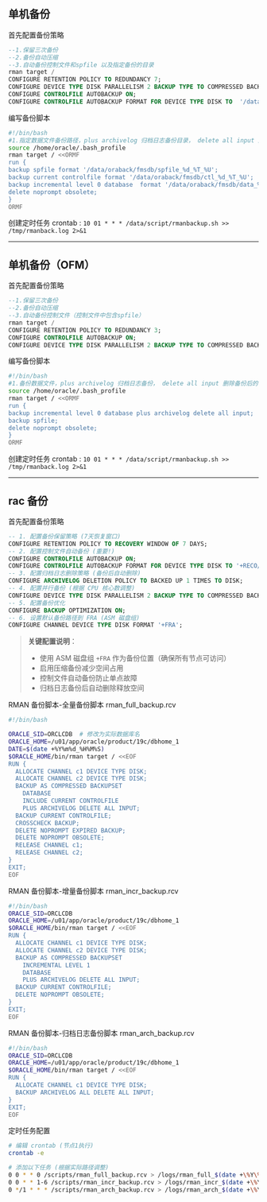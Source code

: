 
## 单机备份

首先配置备份策略 
```sql
--1.保留三次备份
--2.备份自动压缩
--3.自动备份控制文件和spfile 以及指定备份的目录
rman target /
CONFIGURE RETENTION POLICY TO REDUNDANCY 7;
CONFIGURE DEVICE TYPE DISK PARALLELISM 2 BACKUP TYPE TO COMPRESSED BACKUPSET;
CONFIGURE CONTROLFILE AUTOBACKUP ON;
CONFIGURE CONTROLFILE AUTOBACKUP FORMAT FOR DEVICE TYPE DISK TO  '/data/oraback/fmsdb/ctl_%F_spfile.bak';
```

编写备份脚本
```bash
#!/bin/bash
#1.指定数据文件备份路径，plus archivelog 归档日志备份目录， delete all input 删除备份后的归档日志
source /home/oracle/.bash_profile
rman target / <<ORMF
run {
backup spfile format '/data/oraback/fmsdb/spfile_%d_%T_%U'; 
backup current controlfile format '/data/oraback/fmsdb/ctl_%d_%T_%U';
backup incremental level 0 database  format '/data/oraback/fmsdb/data_%d_%T_%U' plus archivelog format '/data/oraback/fmsdb/arch_%d_%T_%U' delete all input;
delete noprompt obsolete;
}
ORMF
```

创建定时任务
crontab : `10 01 * * * /data/script/rmanbackup.sh >> /tmp/rmanback.log 2>&1`

---
## 单机备份（OFM）

首先配置备份策略 
```sql
--1.保留三次备份
--2.备份自动压缩
--3.自动备份控制文件（控制文件中包含spfile）
rman target /
CONFIGURE RETENTION POLICY TO REDUNDANCY 3;
CONFIGURE CONTROLFILE AUTOBACKUP ON;
CONFIGURE DEVICE TYPE DISK PARALLELISM 2 BACKUP TYPE TO COMPRESSED BACKUPSET;
```

编写备份脚本
```bash
#!/bin/bash
#1.备份数据文件，plus archivelog 归档日志备份， delete all input 删除备份后的归档日志
source /home/oracle/.bash_profile
rman target / <<ORMF
run {
backup incremental level 0 database plus archivelog delete all input;
backup spfile;
delete noprompt obsolete;
}
ORMF
```

创建定时任务
crontab : `10 01 * * * /data/script/rmanbackup.sh >> /tmp/rmanback.log 2>&1`

---


## rac 备份

首先配置备份策略 
```sql
-- 1. 配置备份保留策略 (7天恢复窗口)
CONFIGURE RETENTION POLICY TO RECOVERY WINDOW OF 7 DAYS;
-- 2. 配置控制文件自动备份 (重要!)
CONFIGURE CONTROLFILE AUTOBACKUP ON;
CONFIGURE CONTROLFILE AUTOBACKUP FORMAT FOR DEVICE TYPE DISK TO '+RECO/%F';
-- 3. 配置归档日志删除策略 (备份后自动删除)
CONFIGURE ARCHIVELOG DELETION POLICY TO BACKED UP 1 TIMES TO DISK;
-- 4. 配置并行备份 (根据 CPU 核心数调整)
CONFIGURE DEVICE TYPE DISK PARALLELISM 2 BACKUP TYPE TO COMPRESSED BACKUPSET;
-- 5. 配置备份优化
CONFIGURE BACKUP OPTIMIZATION ON;
-- 6. 设置默认备份路径到 FRA (ASM 磁盘组)
CONFIGURE CHANNEL DEVICE TYPE DISK FORMAT '+FRA';
```

> **关键配置说明**：
> - 使用 ASM 磁盘组 `+FRA` 作为备份位置（确保所有节点可访问）
> - 启用压缩备份减少空间占用
> - 控制文件自动备份防止单点故障
> - 归档日志备份后自动删除释放空间


RMAN 备份脚本-全量备份脚本 rman_full_backup.rcv
```bash
#!/bin/bash

ORACLE_SID=ORCLCDB  # 修改为实际数据库名
ORACLE_HOME=/u01/app/oracle/product/19c/dbhome_1
DATE=$(date +%Y%m%d_%H%M%S)
$ORACLE_HOME/bin/rman target / <<EOF
RUN {
  ALLOCATE CHANNEL c1 DEVICE TYPE DISK;
  ALLOCATE CHANNEL c2 DEVICE TYPE DISK;
  BACKUP AS COMPRESSED BACKUPSET 
    DATABASE 
    INCLUDE CURRENT CONTROLFILE
    PLUS ARCHIVELOG DELETE ALL INPUT;
  BACKUP CURRENT CONTROLFILE;
  CROSSCHECK BACKUP;
  DELETE NOPROMPT EXPIRED BACKUP;
  DELETE NOPROMPT OBSOLETE;
  RELEASE CHANNEL c1;
  RELEASE CHANNEL c2;
}
EXIT;
EOF
```

RMAN 备份脚本-增量备份脚本 rman_incr_backup.rcv
```bash
#!/bin/bash
ORACLE_SID=ORCLCDB
ORACLE_HOME=/u01/app/oracle/product/19c/dbhome_1
$ORACLE_HOME/bin/rman target / <<EOF
RUN {
  ALLOCATE CHANNEL c1 DEVICE TYPE DISK;
  ALLOCATE CHANNEL c2 DEVICE TYPE DISK;
  BACKUP AS COMPRESSED BACKUPSET 
    INCREMENTAL LEVEL 1 
    DATABASE
    PLUS ARCHIVELOG DELETE ALL INPUT;
  BACKUP CURRENT CONTROLFILE;
  DELETE NOPROMPT OBSOLETE;
}
EXIT;
EOF
```

RMAN 备份脚本-归档日志备份脚本 rman_arch_backup.rcv
```bash
#!/bin/bash
ORACLE_SID=ORCLCDB
ORACLE_HOME=/u01/app/oracle/product/19c/dbhome_1
$ORACLE_HOME/bin/rman target / <<EOF
RUN {
  ALLOCATE CHANNEL c1 DEVICE TYPE DISK;
  BACKUP ARCHIVELOG ALL DELETE ALL INPUT;
}
EXIT;
EOF
```

定时任务配置
```bash
# 编辑 crontab (节点1执行)
crontab -e

# 添加以下任务 (根据实际路径调整)
0 0 * * 0 /scripts/rman_full_backup.rcv > /logs/rman_full_$(date +\%Y\%m\%d).log 2>&1  # 每周日全备
0 0 * * 1-6 /scripts/rman_incr_backup.rcv > /logs/rman_incr_$(date +\%Y\%m\%d).log 2>&1  # 周一至周六增量
0 */1 * * * /scripts/rman_arch_backup.rcv > /logs/rman_arch_$(date +\%Y\%m\%d_\%H).log 2>&1  # 每小时归档备份
```